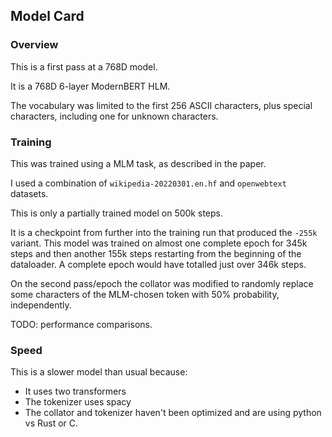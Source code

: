 ## Model Card

### Overview

This is a first pass at a 768D model.

It is a 768D 6-layer ModernBERT HLM.

The vocabulary was limited to the first 256 ASCII characters,
plus special characters, including one for unknown characters.


### Training
This was trained using a MLM task, as described in the paper.

I used a combination of `wikipedia-20220301.en.hf` and `openwebtext` datasets.

This is only a partially trained model on 500k steps. 

It is a checkpoint from further into the training
run that produced the `-255k` variant. This model was trained on almost one complete epoch for
345k steps and then another 155k steps restarting from the beginning of the dataloader. A complete epoch would have totalled just over 346k steps.

On the second pass/epoch the collator
was modified to randomly replace some characters of the MLM-chosen token with 50% probability, independently.

TODO: performance comparisons.

### Speed
This is a slower model than usual because:
* It uses two transformers
* The tokenizer uses spacy
* The collator and tokenizer haven't been optimized and are using python vs Rust or C.
